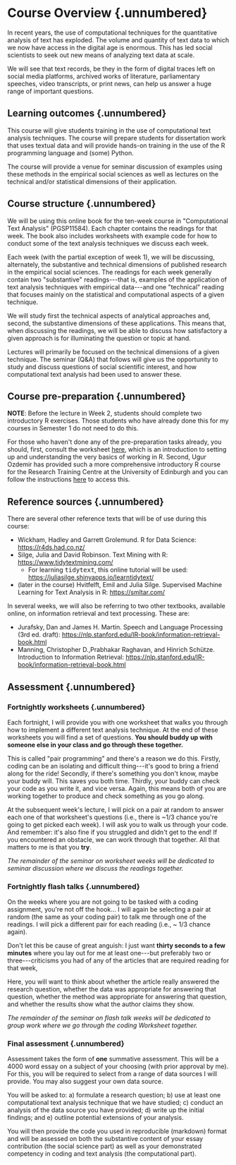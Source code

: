 # Course Overview {.unnumbered}

In recent years, the use of computational techniques for the quantitative analysis of text has exploded. The volume and quantity of text data to which we now have access in the digital age is enormous. This has led social scientists to seek out new means of analyzing text data at scale.

We will see that text records, be they in the form of digital traces left on social media platforms, archived works of literature, parliamentary speeches, video transcripts, or print news, can help us answer a huge range of important questions.

## Learning outcomes {.unnumbered}

This course will give students training in the use of computational text analysis techniques. The course will prepare students for dissertation work that uses textual data and will provide hands-on training in the use of the R programming language and (some) Python.

The course will provide a venue for seminar discussion of examples using these methods in the empirical social sciences as well as lectures on the technical and/or statistical dimensions of their application.

## Course structure {.unnumbered}

We will be using this online book for the ten-week course in "Computational Text Analysis" (PGSP11584). Each chapter contains the readings for that week. The book also includes worksheets with example code for how to conduct some of the text analysis techniques we discuss each week.

Each week (with the partial exception of week 1), we will be discussing, alternately, the substantive and technical dimensions of published research in the empirical social sciences. The readings for each week generally contain two "substantive" readings---that is, examples of the application of text analysis techniques with empirical data---and one "technical" reading that focuses mainly on the statistical and computational aspects of a given technique.

We will study first the technical aspects of analytical approaches and, second, the substantive dimensions of these applications. This means that, when discussing the readings, we will be able to discuss how satisfactory a given approach is for illuminating the question or topic at hand.

Lectures will primarily be focused on the technical dimensions of a given technique. The seminar (Q&A) that follows will give us the opportunity to study and discuss questions of social scientific interest, and how computational text analysis had been used to answer these.

## Course pre-preparation {.unnumbered}

**NOTE**: Before the lecture in Week 2, students should complete two introductory R exercises. Those students who have already done this for my courses in Semester 1 do not need to do this.

For those who haven't done any of the pre-preparation tasks already, you should, first, consult the worksheet [here](https://cjbarrie.github.io/CTA-ED/introduction-to-r.html), which is an introduction to setting up and understanding the very basics of working in R. Second, Ugur Ozdemir has provided such a more comprehensive introductory R course for the Research Training Centre at the University of Edinburgh and you can follow the instructions [here](https://research-training-centre.sps.ed.ac.uk/micro-methods/) to access this.

## Reference sources {.unnumbered}

There are several other reference texts that will be of use during this course:

-   Wickham, Hadley and Garrett Grolemund. R for Data Science: <https://r4ds.had.co.nz/>
-   Silge, Julia and David Robinson. Text Mining with R: <https://www.tidytextmining.com/>
    -   For learning <tt>tidytext</tt>, this online tutorial will be used: <https://juliasilge.shinyapps.io/learntidytext/>
-   (later in the course) Hvitfelft, Emil and Julia Silge. Supervised Machine Learning for Text Analysis in R: <https://smltar.com/>

In several weeks, we will also be referring to two other textbooks, available online, on information retrieval and text processing. These are:

-   Jurafsky, Dan and James H. Martin. Speech and Language Processing (3rd ed. draft): <https://nlp.stanford.edu/IR-book/information-retrieval-book.html>
-   Manning, Christopher D.,Prabhakar Raghavan, and Hinrich Schütze. Introduction to Information Retrieval: <https://nlp.stanford.edu/IR-book/information-retrieval-book.html>

## Assessment {.unnumbered}

### Fortnightly worksheets {.unnumbered}

Each fortnight, I will provide you with one worksheet that walks you through how to implement a different text analysis technique. At the end of these worksheets you will find a set of questions. **You should buddy up with someone else in your class and go through these together.**

This is called "pair programming" and there's a reason we do this. Firstly, coding can be an isolating and difficult thing---it's good to bring a friend along for the ride! Secondly, if there's something you don't know, maybe your buddy will. This saves you both time. Thirdly, your buddy can check your code as you write it, and vice versa. Again, this means both of you are working together to produce and check something as you go along.

At the subsequent week's lecture, I will pick on a pair at random to answer each one of that worksheet's questions (i.e., there is \~1/3 chance you're going to get picked each week). I will ask you to walk us through your code. And remember: it's also fine if you struggled and didn't get to the end! If you encountered an obstacle, we can work through that together. All that matters to me is that you **try**.

*The remainder of the seminar on worksheet weeks will be dedicated to seminar discussion where we discuss the readings together.*

### Fortnightly flash talks {.unnumbered}

On the weeks where you are not going to be tasked with a coding assignment, you're not off the hook... I will again be selecting a pair at random (the same as your coding pair) to talk me through one of the readings. I will pick a different pair for each reading (i.e., \~ 1/3 chance again).

Don't let this be cause of great anguish: I just want **thirty seconds to a few minutes** where you lay out for me at least one---but preferably two or three---criticisms you had of any of the articles that are required reading for that week,

Here, you will want to think about whether the article really answered the research question, whether the data was appropriate for answering that question, whether the method was appropriate for answering that question, and whether the results show what the author claims they show.

*The remainder of the seminar on flash talk weeks will be dedicated to group work where we go through the coding Worksheet together.*

### Final assessment {.unnumbered}

Assessment takes the form of **one** summative assessment. This will be a 4000 word essay on a subject of your choosing (with prior approval by me). For this, you will be required to select from a range of data sources I will provide. You may also suggest your own data source.

You will be asked to: a) formulate a research question; b) use at least one computational text analysis technique that we have studied; c) conduct an analysis of the data source you have provided; d) write up the initial findings; and e) outline potential extensions of your analysis.

You will then provide the code you used in reproducible (markdown) format and will be assessed on both the substantive content of your essay contribution (the social science part) as well as your demonstrated competency in coding and text analysis (the computational part).
